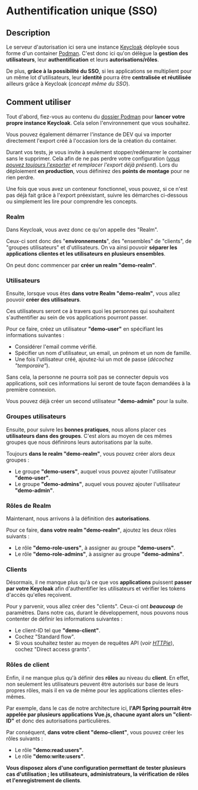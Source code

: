 # Authentification unique (SSO)

## Description

Le serveur d'autorisation ici sera une instance [Keycloak](https://www.keycloak.org/) déployée sous forme d'un container [Podman](https://podman.io/).
C'est donc ici qu'on délègue la **gestion des utilisateurs**, leur **authentification** et leurs **autorisations/rôles**.

De plus, **grâce à la possibilité du SSO**, si les applications se multiplient pour un même lot d'utilisateurs,
leur **identité** pourra être **centralisée et réutilisée** ailleurs grâce à Keycloak (*concept même du SSO*).

## Comment utiliser

Tout d'abord, fiez-vous au contenu du [dossier Podman](./podman/) pour **lancer votre propre instance Keycloak**.
Cela selon l'environnement que vous souhaitez.

Vous pouvez également démarrer l'instance de DEV qui va importer directement l'export créé à l'occasion lors de la
création du container.

Durant vos tests, je vous invite à seulement stopper/redémarrer le container sans le supprimer.
Cela afin de ne pas perdre votre configuration (*[vous pouvez toujours l'exporter](https://www.keycloak.org/server/importExport) et remplacer l'export déjà présent*).
Lors du déploiement **en production**, vous définirez des **points de montage** pour ne rien perdre.

Une fois que vous avez un conteneur fonctionnel, vous pouvez, si ce n'est pas déjà fait grâce à l'export préexistant,
suivre les démarches ci-dessous ou simplement les lire pour comprendre les concepts.

### Realm

Dans Keycloak, vous avez donc ce qu'on appelle des "Realm".

Ceux-ci sont donc des "**environnements**", des "ensembles" de "clients", de "groupes utilisateurs" et d'utilisateurs.
On va ainsi pouvoir **séparer les applications clientes et les utilisateurs en plusieurs ensembles**.

On peut donc commencer par **créer un realm "demo-realm"**.

### Utilisateurs

Ensuite, lorsque vous êtes **dans votre Realm "demo-realm"**, vous allez pouvoir **créer des utilisateurs**.

Ces utilisateurs seront ce à travers quoi les personnes qui souhaitent s'authentifier au sein de vos applications
pourront passer.

Pour ce faire, créez un utilisateur **"demo-user"** en spécifiant les informations suivantes :

- Considérer l'email comme vérifié.
- Spécifier un nom d'utilisateur, un email, un prénom et un nom de famille.
- Une fois l'utilisateur créé, ajoutez-lui un mot de passe (*décochez "temporaire"*).

Sans cela, la personne ne pourra soit pas se connecter depuis vos applications,
soit ces informations lui seront de toute façon demandées à la première connexion.

Vous pouvez déjà créer un second utilisateur **"demo-admin"** pour la suite.

### Groupes utilisateurs

Ensuite, pour suivre les **bonnes pratiques**, nous allons placer ces **utilisateurs dans des groupes**.
C'est alors au moyen de ces mêmes groupes que nous définirons leurs autorisations par la suite.

Toujours **dans le realm "demo-realm"**, vous pouvez créer alors deux groupes :

- Le groupe **"demo-users"**, auquel vous pouvez ajouter l'utilisateur **"demo-user"**.
- Le groupe **"demo-admins"**, auquel vous pouvez ajouter l'utilisateur **"demo-admin"**.

### Rôles de Realm

Maintenant, nous arrivons à la définition des **autorisations**.

Pour ce faire, **dans votre realm "demo-realm"**, ajoutez les deux rôles suivants :

- Le rôle **"demo-role-users"**, à assigner au groupe **"demo-users"**.
- Le rôle **"demo-role-admins"**, à assigner au groupe **"demo-admins"**.

### Clients

Désormais, il ne manque plus qu'à ce que vos **applications** puissent **passer par votre Keycloak** afin d'authentifier
les utilisateurs et vérifier les tokens d'accès qu'elles reçoivent.

Pour y parvenir, vous allez créer des "clients". Ceux-ci ont ***beaucoup*** de paramètres.
Dans notre cas, durant le développement, nous pouvons nous contenter de définir les informations suivantes :

- Le client-ID tel que **"demo-client"**.
- Cochez "Standard flow".
- Si vous souhaitez tester au moyen de requêtes API (*voir [HTTPie](../backend/httpie/)*), cochez "Direct access grants".

### Rôles de client

Enfin, il ne manque plus qu'à définir des **rôles** au niveau du **client**. En effet, non seulement les utilisateurs peuvent
être autorisés sur base de leurs propres rôles, mais il en va de même pour les applications clientes elles-mêmes.

Par exemple, dans le cas de notre architecture ici, **l'API Spring pourrait être appelée par plusieurs applications Vue.js, chacune ayant alors un "client-ID"** et donc des autorisations particulières.

Par conséquent, **dans votre client "demo-client"**, vous pouvez créer les rôles suivants :

- Le rôle **"demo:read:users"**.
- Le rôle **"demo:write:users"**.

**Vous disposez alors d'une configuration permettant de tester plusieurs cas d'utilisation ; les utilisateurs, administrateurs, la vérification de rôles et l'enregistrement de clients**.
